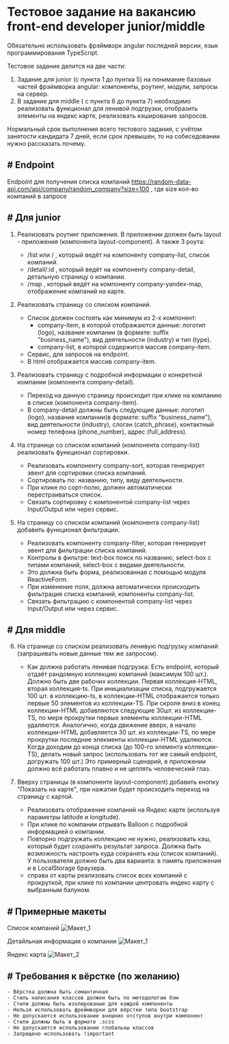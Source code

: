 # Тестовое задание на вакансию front-end developer junior/middle

Обязательно использовать фрэймворк angular последней версии, язык программирования TypeScript.

Тестовое задание делится на две части:
1. Задание для junior (с пункта 1 до пунтка 5) на понимание базовых частей фрэймворка angular: компоненты, роутинг, модули, запросы на сервер.
2. В задание для middle ( с пункта 6 до пункта 7) необходимо реализовать функционал для ленивой подгрузки, отобразить элементы на яндекс карте, реализовать кэширование запросов.

Нормальный срок выполнения всего тестового задания, с учётом занятости кандидата 7 дней, если срок превышен, то на собеседовании нужно рассказать почему.

## # Endpoint

Endpoint для получения списка компаний https://random-data-api.com/api/company/random_company?size=100 , где size кол-во компаний в запросе


## # Для junior

1. Реализовать роутинг приложения.
	В приложении должен быть layout - приложения (компонента layout-component).
	А также 3 роута:
	- /list или / , который ведёт на компоненту company-list, список компаний.
	- /detail/:id , который ведёт на компоненту company-detail, детальную страницу о компании.
	- /map , который ведёт на компоненту company-yandex-map, отображение компаний на карте.

2. Реализовать страницу со списком компаний.
	- Список должен состоять как минимум из 2-х компонент:
		- company-item, в которой отображаются данные: логотип (logo), название компании (в формате: suffix "business_name"), вид деятельности (industry) и тип (type).
		- company-list, в которой содержится массив company-item.
	- Сервис, для запросов на endpoint.
	- В html отображается массив company-item.
	
3. Реализовать страницу с подробной информации о конкретной компании (компонента company-detail).
	- Переход на данную страницу происходит при клике на компанию в списке (компонента company-item).
	- В company-detail должны быть следующие данные: логотип (logo), название компании(в формате: suffix "business_name"), вид деятельности (industry), слоган (catch_phrase), контактный номер телефона (phone_number), адрес (full_address).
	
4. На странице со списком компаний (компонента company-list) реализовать функционал сортировки.
	- Реализовать компоненту company-sort, которая генерирует эвент для сортировки списка компаний.
	- Сортировать по: названию, типу, виду деятельности.
	- При клике по сорт-полю, должен автоматически перестраиваться список.
	- Связать сортировку с компонентой company-list через Input/Output или через сервис.

5.  На страницу со списком компаний (компонента company-list) добавить функционал фильтрации.
	- Реализовать компоненту company-filter, которая генерирует эвент для фильтрации списка компаний.
	- Контролы в фильтре: text-box поиск по названию, select-box с типами компаний, select-box с видами деятельности.
	- Это должна быть форма, реализованная с помощью модуля ReactiveForm.
	- При изменение поля, должна автоматически происходить фильтрация списка компаний, компоненты company-list.
	- Связать фильтрацию с компонентой company-list через Input/Output или через сервис.

## # Для middle

6. На странице со списком реализовать ленивую подгрузку компаний (запрашивать новые данные тем же запросом).
	- Как должна работать ленивая подгрузка:
Есть endpoint, который отдаёт рандомную коллекцию компаний (максимум 100 шт.). Должно быть две рабочих коллекции. Первая коллекция-HTML, вторая коллекция-ts. При инициализации списка, подгружается 100 шт. в коллекцию-ts, в коллекции-HTML отображается только первые 50 элементов из коллекции-TS. При скроле вниз в конец коллекции-HTML добавляются следующие 30шт. из коллекции-TS, по мере прокрутки первые элементы коллекции-HTML удаляются. Аналогично, когда движение вверх, в начало коллекции-HTML добавляется 30 шт. из коллекции-TS, по мере прокрутки последние элекменты коллекции-HTML удаляются. Когда доходим до конца списка (до 100-го элемента коллекции-TS), делать новый запрос (использовать тот же самый endpoint, догружать 100 шт.) Это примерный сценарий, в приложении должно всё работать плавно и не цеплять человеческий глаз.

7. Вверху страницы (в компоненте layout-component) добавить кнопку "Показать на карте", при нажатии будет происходить переход на страницу с картой.
	- Реализовать отображение компаний на Яндекс карте (используя параметры latitude и longitude).
	- При клике по компании отрывать Balloon с подробной информацией о компании.
	- Повторно подгружать коллекцию не нужно, реализовать кэш, который будет сохранять результат запроса. Должна быть возможность настроить куда сохранять кэш (список компаний). У пользователя должно быть два варианта: в память приложения и в LocalStorage браузера.
	- справа от карты реализовать список всех компаний с прокруткой, при клике по компании центровать яндекс карту с выбранным балуном.

## # Примерные макеты

Список компаний
![Макет_1](https://user-images.githubusercontent.com/85609295/125302004-fe614180-e344-11eb-8f74-9ca920347d57.png)

Детайльная информация о компании
![Макет_1](https://user-images.githubusercontent.com/85609295/125308880-b80ee100-e34a-11eb-84a5-55d06484a453.png)

Яндекс карта 
![Макет_2](https://user-images.githubusercontent.com/85609295/125308538-6b2b0a80-e34a-11eb-9d89-b3821ba65044.png)


## # Требования к вёрстке (по желанию)

	- Вёрстка должна быть семантичная
	- Стиль написания классов должен быть по методологии бэм
	- Стили должны быть изолированые для каждой компоненты
	- Нельзя использовать фреймворки для вёрстки типа bootstrap
	- Не допускается использование внешних отступов внутри компонент
	- Стили должны быть в формате .scss
	- Не допускается использование глобальны классов
	- Запрещено использовать !important


